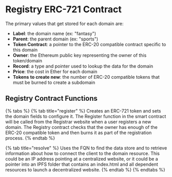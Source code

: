 # Registry ERC-721 Contract

The primary values that get stored for each domain are:

* **Label**: the domain name \(ex: "fantasy"\)
* **Parent**: the parent domain \(ex: "sports"\)
* **Token Contract**: a pointer to the ERC-20 compatible contract specific to this domain
* **Owner**: the Ethereum public key representing the owner of this token/domain
* **Record**: a type and pointer used to lookup the data for the domain
* **Price**: the cost in Ether for each domain
* **Tokens** **to create new**: the number of ERC-20 compatible tokens that must be burned to create a subdomain

## Registry Contract Functions

{% tabs %}
{% tab title="register" %}
Creates an ERC-721 token and sets the domain fields to configure it. The Register function in the smart contract will be called from the Registrar website when a user registers a new domain. The Registry contract checks that the owner has enough of the ERC-20 compatible token and then burns it as part of the registration process.
{% endtab %}

{% tab title="resolve" %}
Uses the FQN to find the data store and to retrieve information about how to connect the client to the domain resource. This could be an IP address pointing at a centralized website, or it could be a pointer into an IPFS folder that contains an index.html and all dependent resources to launch a decentralized website.
{% endtab %}
{% endtabs %}

